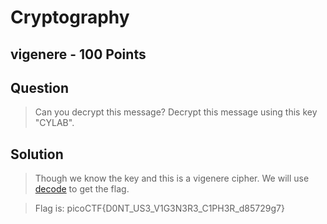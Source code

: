 # Cryptography
## vigenere - 100 Points
## Question
> Can you decrypt this message? Decrypt this message using this key "CYLAB".

## Solution
> Though we know the key and this is a vigenere cipher. We will use [decode](https://www.dcode.fr/vigenere-cipher) to get the flag.

> Flag is: picoCTF{D0NT_US3_V1G3N3R3_C1PH3R_d85729g7}
